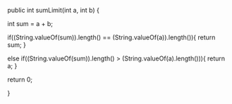public int sumLimit(int a, int b) {
  
  int sum = a + b;
  
  if((String.valueOf(sum)).length() == (String.valueOf(a)).length()){
    return sum;
  }
  
  else if((String.valueOf(sum)).length() > (String.valueOf(a).length())){
    return a;
  }
  
  return 0;
  
}
